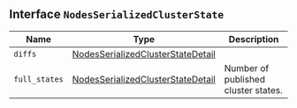 ## Interface `NodesSerializedClusterState`

| Name | Type | Description |
| - | - | - |
| `diffs` | [NodesSerializedClusterStateDetail](./NodesSerializedClusterStateDetail.md) | &nbsp; |
| `full_states` | [NodesSerializedClusterStateDetail](./NodesSerializedClusterStateDetail.md) | Number of published cluster states. |
